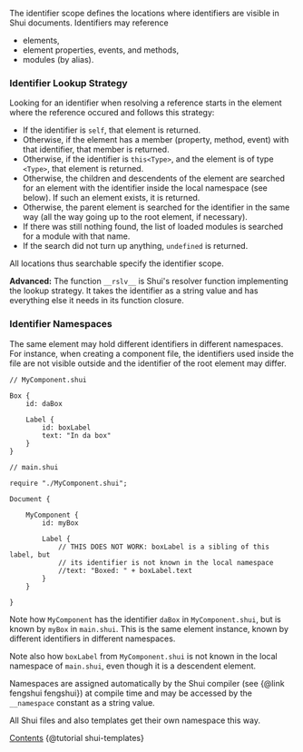 The identifier scope defines the locations where identifiers are visible in Shui documents.
Identifiers may reference
* elements,
* element properties, events, and methods,
* modules (by alias).

### Identifier Lookup Strategy

Looking for an identifier when resolving a reference starts in the element where the reference occured
and follows this strategy:

* If the identifier is `self`, that element is returned.
* Otherwise, if the element has a member (property, method, event) with that identifier, that member is returned.
* Otherwise, if the identifier is `this<Type>`, and the element is of type `<Type>`, that element is returned.
* Otherwise, the children and descendents of the element are searched for an element
  with the identifier inside the local namespace (see below).
  If such an element exists, it is returned.
* Otherwise, the parent element is searched for the identifier in the same way
  (all the way going up to the root element, if necessary).
* If there was still nothing found, the list of loaded modules is searched for a module
  with that name.
* If the search did not turn up anything, `undefined` is returned.

All locations thus searchable specify the identifier scope.

**Advanced:** The function `__rslv__` is Shui's resolver function implementing the lookup strategy.
It takes the identifier as a string value and has everything else it needs in its function closure.

### Identifier Namespaces

The same element may hold different identifiers in different namespaces. For instance,
when creating a component file, the identifiers used inside the file are not visible
outside and the identifier of the root element may differ.

```
// MyComponent.shui

Box {
    id: daBox

    Label {
        id: boxLabel
        text: "In da box"
    }
}
```

```
// main.shui

require "./MyComponent.shui";

Document {

    MyComponent {
        id: myBox

        Label {
            // THIS DOES NOT WORK: boxLabel is a sibling of this label, but
            // its identifier is not known in the local namespace
            //text: "Boxed: " + boxLabel.text
        }
    }

}
```

Note how `MyComponent` has the identifier `daBox` in `MyComponent.shui`, but
is known by `myBox` in `main.shui`. This is the same element instance, known by different
identifiers in different namespaces.

Note also how `boxLabel` from `MyComponent.shui` is not known in the local namespace
of `main.shui`, even though it is a descendent element.

Namespaces are assigned automatically by the Shui compiler (see {@link fengshui fengshui})
at compile time and may be accessed by the `__namespace` constant as a string value.

All Shui files and also templates get their own namespace this way.

<div class="navstrip"><span class="go-home"><a href="index.html">Contents</a></span><span class="go-previous">
{@tutorial shui-templates}
</span></div>
